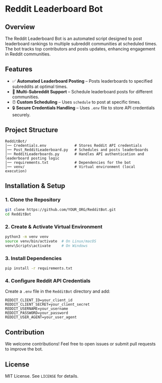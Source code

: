 <!--- 123456789012 -->
# Reddit Leaderboard Bot

## Overview
The Reddit Leaderboard Bot is an automated script designed to post leaderboard rankings to multiple subreddit communities at scheduled times. The bot tracks top contributors and posts updates, enhancing engagement in Reddit communities.

## Features
- ✅ **Automated Leaderboard Posting** – Posts leaderboards to specified subreddits at optimal times.
- 🔄 **Multi-Subreddit Support** – Schedule leaderboard posts for different communities.
- ⏰ **Custom Scheduling** – Uses `schedule` to post at specific times.
- 🔒 **Secure Credentials Handling** – Uses `.env` file to store API credentials securely.
<!-- - 🌍 **Hosted on PythonAnywhere** – Runs 24/7 in a virtual environment with scheduled execution.-->

## Project Structure
```
RedditBot/
│── Credentials.env             # Stores Reddit API credentials
│── Post_RedditLeaderboard.py   # Schedules and posts leaderboards
│── RedditLeaderboards.py       # Handles API authentication and leaderboard posting logic
│── requirements.txt            # Dependencies for the bot
│── venv/                       # Virtual environment (local execution)
```

## Installation & Setup
### 1. Clone the Repository
```bash
git clone https://github.com/YOUR_ORG/RedditBot.git
cd RedditBot
```

### 2. Create & Activate Virtual Environment
```bash
python3 -m venv venv
source venv/bin/activate  # On Linux/macOS
venv\Scripts\activate     # On Windows
```

### 3. Install Dependencies
```bash
pip install -r requirements.txt
```

### 4. Configure Reddit API Credentials
Create a `.env` file in the `RedditBot` directory and add:
```
REDDIT_CLIENT_ID=your_client_id
REDDIT_CLIENT_SECRET=your_client_secret
REDDIT_USERNAME=your_username
REDDIT_PASSWORD=your_password
REDDIT_USER_AGENT=your_user_agent
```
<!--
### 5. Run the Bot Locally
```bash
python Post_RedditLeaderboard.py
```

## Deployment on PythonAnywhere
1. Upload files to PythonAnywhere.
2. Set up a virtual environment and install dependencies.
3. Use `nohup` to keep the bot running:
   ```bash
   nohup python Post_RedditLeaderboard.py > bot.log 2>&1 &
   ```
4. Alternatively, add a **Scheduled Task** on PythonAnywhere.
-->
## Contribution
We welcome contributions! Feel free to open issues or submit pull requests to improve the bot.

## License
MIT License. See `LICENSE` for details.

